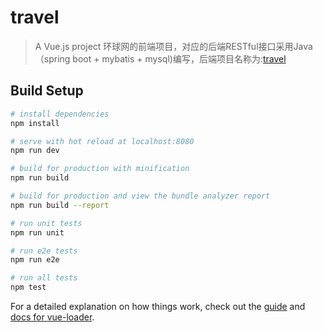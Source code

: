 # travel

> A Vue.js project
>环球网的前端项目，对应的后端RESTful接口采用Java（spring boot + mybatis + mysql)编写，后端项目名称为:[travel](https://github.com/CycloneBoy/travel)

## Build Setup

``` bash
# install dependencies
npm install

# serve with hot reload at localhost:8080
npm run dev

# build for production with minification
npm run build

# build for production and view the bundle analyzer report
npm run build --report

# run unit tests
npm run unit

# run e2e tests
npm run e2e

# run all tests
npm test
```

For a detailed explanation on how things work, check out the [guide](http://vuejs-templates.github.io/webpack/) and [docs for vue-loader](http://vuejs.github.io/vue-loader).
